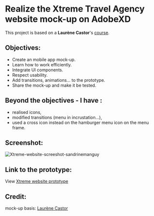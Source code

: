 # Realize the Xtreme Travel Agency website mock-up on AdobeXD
This project is based on a **Laurène Castor**'s [course](https://openclassrooms.com/fr/courses/3014016-realisez-la-maquette-d-une-application-mobile-avec-adobe-xd).

## Objectives:
*  Create an mobile app mock-up.
*  Learn how to work efficiently.
*  Integrate UI components.
*  Respect usability.
*  Add transitions, animations... to the prototype.
*  Share the mock-up and make it be tested.

## Beyond the objectives - I have :
*  realised icons,
*  modified transitions (menu in incrustation...),
*  used a cross icon instead on the hamburger menu icon on the menu frame.

## Screenshot:
![Xtreme-website-screeshot-sandrinemanguy](https://github.com/s-manguy/projects/blob/main/webdesign/xtreme_website/Xtreme-sandrinemanguy-sur-base-de-laur%C3%A8necastor_screenshot.png)

## Link to the prototype:
View [Xtreme website prototype](https://xd.adobe.com/view/bc0da935-a16b-4a12-99e3-85e0b7122110-e95e/?fullscreen)

## Credit:
mock-up basis: [Laurène Castor](https://laurenecastor.com/)
